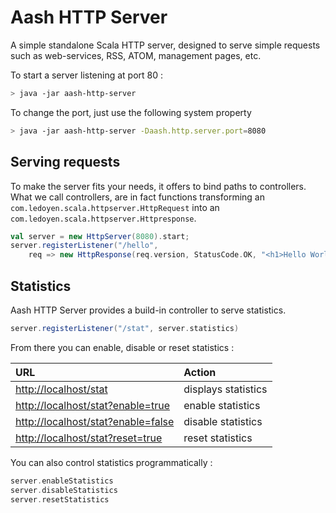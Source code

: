 # Aash HTTP Server

A simple standalone Scala HTTP server, designed to serve simple requests such as web-services, RSS, ATOM, management pages, etc.

To start a server listening at port 80 :

```bash
> java -jar aash-http-server
```

To change the port, just use the following system property
```bash
> java -jar aash-http-server -Daash.http.server.port=8080
```

## Serving requests

To make the server fits your needs, it offers to bind paths to controllers.
What we call controllers, are in fact functions transforming an `com.ledoyen.scala.httpserver.HttpRequest` into an `com.ledoyen.scala.httpserver.Httpresponse`.

```scala
val server = new HttpServer(8080).start;
server.registerListener("/hello",
	req => new HttpResponse(req.version, StatusCode.OK, "<h1>Hello World !</h1>"))
```

## Statistics

Aash HTTP Server provides a build-in controller to serve statistics.
```scala
server.registerListener("/stat", server.statistics)
```

From there you can enable, disable or reset statistics :

URL 																	| Action
:-----------------------------------------------------------------------|:--------------------
[http://localhost/stat](http://localhost/stat)							|	displays statistics
[http://localhost/stat?enable=true](http://localhost/stat?enable=true)	|	enable statistics
[http://localhost/stat?enable=false](http://localhost/stat?enable=false)|	disable statistics
[http://localhost/stat?reset=true](http://localhost/stat?reset=true)	|	reset statistics

You can also control statistics programmatically :
```scala
server.enableStatistics
server.disableStatistics
server.resetStatistics
```
